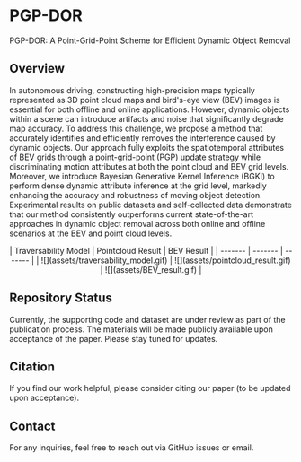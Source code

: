 # PGP-DOR
PGP-DOR: A Point-Grid-Point Scheme for Efficient Dynamic Object Removal

## Overview
In autonomous driving, constructing high-precision maps typically represented as 3D point cloud maps and bird's-eye view (BEV) images is essential for both offline and online applications. However, dynamic objects within a scene can introduce artifacts and noise that significantly degrade map accuracy. To address this challenge, we propose a method that accurately identifies and efficiently removes the interference caused by dynamic objects. Our approach fully exploits the spatiotemporal attributes of BEV grids through a point-grid-point (PGP) update strategy while discriminating motion attributes at both the point cloud and BEV grid levels. Moreover, we introduce Bayesian Generative Kernel Inference (BGKI) to perform dense dynamic attribute inference at the grid level, markedly enhancing the accuracy and robustness of moving object detection. Experimental results on public datasets and self-collected data demonstrate that our method consistently outperforms current state-of-the-art approaches in dynamic object removal across both online and offline scenarios at the BEV and point cloud levels.

<div align="center">
| Traversability Model | Pointcloud Result | BEV Result |
| ------- | ------- | ------- |
| ![](assets/traversability_model.gif) | ![](assets/pointcloud_result.gif) | ![](assets/BEV_result.gif) |
<!-- | ------- | ------- | ------- | -->
</div>

## Repository Status
Currently, the supporting code and dataset are under review as part of the publication process. The materials will be made publicly available upon acceptance of the paper. Please stay tuned for updates.

## Citation
If you find our work helpful, please consider citing our paper (to be updated upon acceptance).

## Contact
For any inquiries, feel free to reach out via GitHub issues or email.
